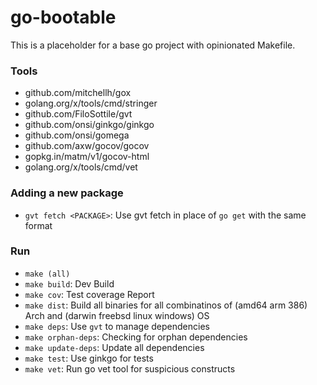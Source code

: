 # go-bootable
This is a placeholder for a base go project with opinionated Makefile.

### Tools
* github.com/mitchellh/gox
* golang.org/x/tools/cmd/stringer
* github.com/FiloSottile/gvt
* github.com/onsi/ginkgo/ginkgo
* github.com/onsi/gomega
* github.com/axw/gocov/gocov
* gopkg.in/matm/v1/gocov-html
* golang.org/x/tools/cmd/vet

### Adding a new package
* `gvt fetch <PACKAGE>`: Use gvt fetch in place of `go get` with the same format

### Run
* `make (all)`
* `make build`: Dev Build
* `make cov`: Test coverage Report
* `make dist`: Build all binaries for all combinatinos of (amd64 arm 386) Arch and (darwin freebsd linux windows) OS
* `make deps`: Use `gvt` to manage dependencies
* `make orphan-deps`: Checking for orphan dependencies
* `make update-deps`: Update all dependencies
* `make test`: Use ginkgo for tests
* `make vet`: Run go vet tool for suspicious constructs
